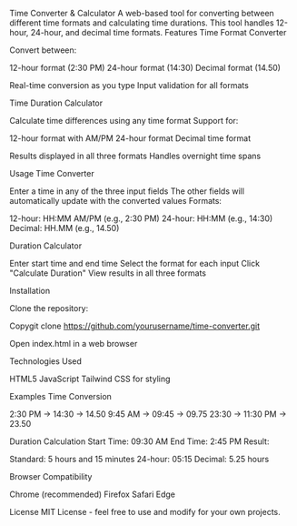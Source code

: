 Time Converter & Calculator
A web-based tool for converting between different time formats and calculating time durations. This tool handles 12-hour, 24-hour, and decimal time formats.
Features
Time Format Converter

Convert between:

12-hour format (2:30 PM)
24-hour format (14:30)
Decimal format (14.50)


Real-time conversion as you type
Input validation for all formats

Time Duration Calculator

Calculate time differences using any time format
Support for:

12-hour format with AM/PM
24-hour format
Decimal time format


Results displayed in all three formats
Handles overnight time spans

Usage
Time Converter

Enter a time in any of the three input fields
The other fields will automatically update with the converted values
Formats:

12-hour: HH:MM AM/PM (e.g., 2:30 PM)
24-hour: HH:MM (e.g., 14:30)
Decimal: HH.MM (e.g., 14.50)



Duration Calculator

Enter start time and end time
Select the format for each input
Click "Calculate Duration"
View results in all three formats

Installation

Clone the repository:

Copygit clone https://github.com/yourusername/time-converter.git

Open index.html in a web browser

Technologies Used

HTML5
JavaScript
Tailwind CSS for styling

Examples
Time Conversion

2:30 PM → 14:30 → 14.50
9:45 AM → 09:45 → 09.75
23:30 → 11:30 PM → 23.50

Duration Calculation
Start Time: 09:30 AM
End Time: 2:45 PM
Result:

Standard: 5 hours and 15 minutes
24-hour: 05:15
Decimal: 5.25 hours

Browser Compatibility

Chrome (recommended)
Firefox
Safari
Edge

License
MIT License - feel free to use and modify for your own projects.
